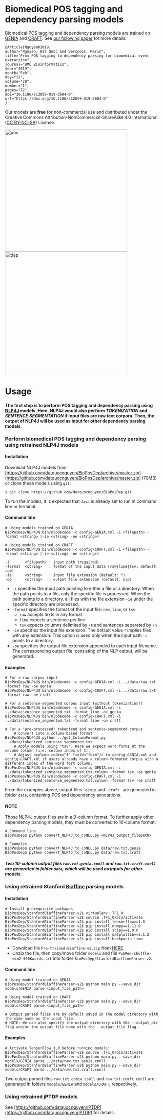 
# Biomedical POS tagging and dependency parsing models

Biomedical POS tagging and dependency parsing models are trained on  [GENIA](http://www.geniaproject.org/) and [CRAFT](http://BioPosDep-corpora.sourceforge.net/CRAFT/). See [our following paper](https://arxiv.org/abs/1808.03731) for more details:

	@Article{NguyenK2019,
	author="Nguyen, Dat Quoc and Verspoor, Karin",
	title="From POS tagging to dependency parsing for biomedical event extraction",
	journal="BMC Bioinformatics",
	year="2019",
	month="Feb",
	day="12",
	volume="20",
	number="1",
	pages="72",
	doi="10.1186/s12859-019-2604-0",
	url="https://doi.org/10.1186/s12859-019-2604-0"
	}
    
Our models are **free** for non-commercial use and distributed under the Creative Commons Attribution-NonCommercial-ShareAlike 4.0 International ([CC BY-NC-SA](https://creativecommons.org/licenses/by-nc-sa/4.0/)) License. 

<img width="400" alt="pos" src="https://user-images.githubusercontent.com/2412555/53179172-c9de7500-3625-11e9-90ac-17fe3ca016b0.png"> <img width="400" alt="dep" src="https://user-images.githubusercontent.com/2412555/53179163-c6e38480-3625-11e9-954d-9676730e7b27.png">

# Usage 

#### The first step is to perform POS tagging and dependency parsing using [NLP4J](https://emorynlp.github.io/nlp4j/) models. Here, NLP4J would also perform _TOKENIZATION_ and _SENTENCE SEGMENTATION_ if input files are raw text corpora. Then, the output of NLP4J will be used as input for other dependency parsing models.

### Perform biomedical POS tagging and dependency parsing using retrained NLP4J models 

#### Installation

Download NLP4J models from [https://github.com/datquocnguyen/BioPosDep/archive/master.zip](https://github.com/datquocnguyen/BioPosDep/archive/master.zip) (70MB) or clone these models using `git`:
    
    $ git clone https://github.com/datquocnguyen/BioPosDep.git
    
To run the models, it is expected that `Java` is already set to run in command line or terminal.

#### Command line 
    
    # Using models trained on GENIA
    BioPosDep/NLP4J$ bin/nlpdecode -c config-GENIA.xml -i <filepath> -format <string> [-ie <string> -oe <string>]
    
    # Using models trained on CRAFT
    BioPosDep/NLP4J$ bin/nlpdecode -c config-CRAFT.xml -i <filepath> -format <string> [-ie <string> -oe <string>]
	
	-i       <filepath> : input path (required)
	-format  <string>   : format of the input data (raw|line|tsv; default: raw)
	-ie      <string>   : input file extension (default: *)
	-oe      <string>   : output file extension (default: nlp)

 - `-i`  specifies the input path pointing to either a file or a directory. When the path points to a file, only the specific file is processed. When the path points to a directory, all files with the file extension  `-ie`  under the specific directory are processed.
 - `-format` specifies the format of the input file: `raw`, `line`, or `tsv`
	 - `raw`  accepts texts in any format
	 - `line`  expects a sentence per line
	 - `tsv`  expects columns delimited by `\t` and sentences separated by `\n`
 - `-ie`  specifies the input file extension. The default value  `*`  implies files with any extension. This option is used only when the input path  `-i`  points to a directory.
 - `-oe`  specifies the output file extension appended to each input filename. The corresponding output file, consisting of the NLP output, will be generated.

#### Examples
	
	# For a raw corpus input
	BioPosDep/NLP4J$ bin/nlpdecode -c config-GENIA.xml -i ../data/raw.txt -format raw -oe genia
	BioPosDep/NLP4J$ bin/nlpdecode -c config-CRAFT.xml -i ../data/raw.txt -format raw -oe craft
	
	# For a sentence-segmented corpus input (without tokenization!)
	BioPosDep/NLP4J$ bin/nlpdecode -c config-GENIA.xml -i ../data/sentence_segmented.txt -format line -oe genia
	BioPosDep/NLP4J$ bin/nlpdecode -c config-CRAFT.xml -i ../data/sentence_segmented.txt -format line -oe craft

	# For a "pre-processed" tokenized and sentence-segmented corpus
		# Convert into a column-based format
	BioPosDep/NLP4J$ python ../get_ColumnFormat.py ../data/tokenized_sentence_segmented.txt
		# Apply models using "tsv". Here we expect word forms at the second column (i.e. column index of 1). 
		# Adjust <column index="1" field="form"/> in config-GENIA.xml and config-CRAFT.xml if users already have a column-formated corpus with a different index of the word form column.
	BioPosDep/NLP4J$ bin/nlpdecode -c config-GENIA.xml -i ../data/tokenized_sentence_segmented.txt.column -format tsv -oe genia
	BioPosDep/NLP4J$ bin/nlpdecode -c config-CRAFT.xml -i ../data/tokenized_sentence_segmented.txt.column -format tsv -oe craft
	

From the examples above, output files `.genia` and `.craft ` are generated in folder `data`, containing POS and dependency annotations.  


#### NOTE
Those NLP4J output files are in a 9-column format. To further apply other dependency parsing models, they must be converted to 10-column format:

	# Command line
	BioPosDep$ python convert_NLP4J_to_CoNLL.py <NLP4J_output_filepath>

	# Examples
	BioPosDep$ python convert_NLP4J_to_CoNLL.py data/raw.txt.genia
	BioPosDep$ python convert_NLP4J_to_CoNLL.py data/raw.txt.craft

##### Two 10-column output files `raw.txt.genia.conll` and `raw.txt.craft.conll` are generated in folder `data`, which will be used as inputs for other models.
	
### Using retrained Stanford [Biaffine](https://github.com/tdozat/Parser-v2) parsing models 

#### Installation

	# Install prerequisite packages  
	BioPosDep/StanfordBiaffineParser-v2$ virtualenv .TF1_0
	BioPosDep/StanfordBiaffineParser-v2$ source .TF1_0/bin/activate
	BioPosDep/StanfordBiaffineParser-v2$ pip install tensorflow==1.0
	BioPosDep/StanfordBiaffineParser-v2$ pip install numpy==1.11.0
	BioPosDep/StanfordBiaffineParser-v2$ pip install scipy==1.0.0
	BioPosDep/StanfordBiaffineParser-v2$ pip install matplotlib==2.1.2
	BioPosDep/StanfordBiaffineParser-v2$ pip install backports.lzma

 - Download file `Pre-trained-Biaffine-v2.zip` from [HERE](https://drive.google.com/file/d/18IYSJEV0uwbg468lFXejS0Wyw2_8Pjfa/view?usp=sharing). 
 - Unzip the file, then copy/move folder `models` and file `PubMed-shuffle-win2-500Kwords.txt` into folder `BioPosDep/StanfordBiaffineParser-v2`.



#### Command line 

	# Using model trained on GENIA
	BioPosDep/StanfordBiaffineParser-v2$ python main.py --save_dir models/GENIA parse <input_file_path>
	
	# Using model trained on CRAFT
	BioPosDep/StanfordBiaffineParser-v2$ python main.py --save_dir models/CRAFT parse <input_file_path>

	# Output parsed files are by default saved in the model directory with the same name as the input file.
	# NOTE: We can also specify the output directory with the --output_dir flag and/or the output file name with the --output_file flag.

#### Examples

	# Activate TensorFlow 1.0 before running models:
	BioPosDep/StanfordBiaffineParser-v2$ source .TF1_0/bin/activate
	BioPosDep/StanfordBiaffineParser-v2$ python main.py --save_dir models/GENIA parse ../data/raw.txt.genia.conll
	BioPosDep/StanfordBiaffineParser-v2$ python main.py --save_dir models/CRAFT parse ../data/raw.txt.craft.conll
	
Two output  parsed files `raw.txt.genia.conll` and `raw.txt.craft.conll` are generated in folders  `models/GENIA` and `models/CRAFT`, respectively.
	
### Using retrained jPTDP models 

See [https://github.com/datquocnguyen/jPTDP](https://github.com/datquocnguyen/jPTDP) for details. 
